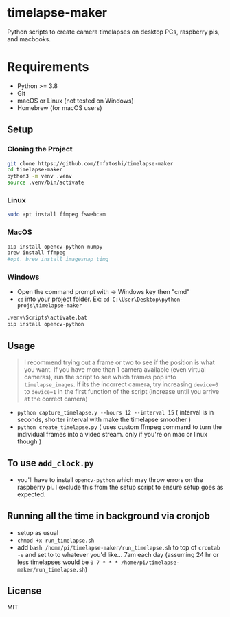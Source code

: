 # timelapse-maker

Python scripts to create camera timelapses on desktop PCs, raspberry pis, and macbooks.

# Requirements
- Python >= 3.8
- Git
- macOS or Linux (not tested on Windows)
- Homebrew (for macOS users)

## Setup
### Cloning the Project
```bash
git clone https://github.com/Infatoshi/timelapse-maker
cd timelapse-maker
python3 -m venv .venv
source .venv/bin/activate
```

### Linux
```bash
sudo apt install ffmpeg fswebcam
```

### MacOS
```bash 
pip install opencv-python numpy
brew install ffmpeg
#opt. brew install imagesnap timg
```

### Windows
- Open the command prompt with -> Windows key then "cmd"
- `cd` into your project folder. Ex: `cd C:\User\Desktop\python-projs\timelapse-maker`
```bash
.venv\Scripts\activate.bat
pip install opencv-python
```

## Usage
> I recommend trying out a frame or two to see if the position is what you want. If you have more than 1 camera available (even virtual cameras), run the script to see which frames pop into `timelapse_images`. If its the incorrect camera, try increasing `device=0` to `device=1` in the first function of the script (increase until you arrive at the correct camera)

- `python capture_timelapse.y --hours 12 --interval 15` ( interval is in seconds, shorter interval with make the timelapse smoother )
- `python create_timelapse.py` ( uses custom ffmpeg command to turn the individual frames into a video stream. only if you're on mac or linux though )

## To use `add_clock.py`
- you'll have to install `opencv-python` which may throw errors on the raspberry pi. I exclude this from the setup script to ensure setup goes as expected.

## Running all the time in background via cronjob
- setup as usual
- `chmod +x run_timelapse.sh`
- add `bash /home/pi/timelapse-maker/run_timelapse.sh` to top of `crontab -e` and set to to whatever you'd like... 7am each day (assuming 24 hr or less timelapses would be `0 7 * * * /home/pi/timelapse-maker/run_timelapse.sh`)

## License

MIT


